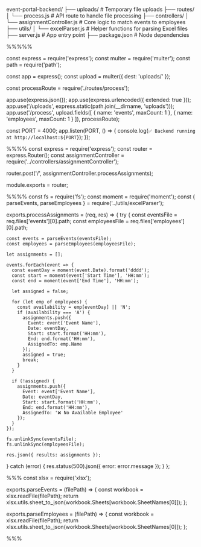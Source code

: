 event-portal-backend/
├── uploads/                         # Temporary file uploads
├── routes/
│   └── process.js                   # API route to handle file processing
├── controllers/
│   └── assignmentController.js      # Core logic to match events to employees
├── utils/
│   └── excelParser.js               # Helper functions for parsing Excel files
├── server.js                        # App entry point
├── package.json                     # Node dependencies

%%%%%

const express = require('express');
const multer = require('multer');
const path = require('path');

const app = express();
const upload = multer({ dest: 'uploads/' });

const processRoute = require('./routes/process');

app.use(express.json());
app.use(express.urlencoded({ extended: true }));
app.use('/uploads', express.static(path.join(__dirname, 'uploads')));
app.use('/process', upload.fields([
  { name: 'events', maxCount: 1 },
  { name: 'employees', maxCount: 1 }
]), processRoute);

const PORT = 4000;
app.listen(PORT, () => {
  console.log(`✅ Backend running at http://localhost:${PORT}`);
});




%%%%
const express = require('express');
const router = express.Router();
const assignmentController = require('../controllers/assignmentController');

router.post('/', assignmentController.processAssignments);

module.exports = router;

%%%%
const fs = require('fs');
const moment = require('moment');
const { parseEvents, parseEmployees } = require('../utils/excelParser');

exports.processAssignments = (req, res) => {
  try {
    const eventsFile = req.files['events'][0].path;
    const employeesFile = req.files['employees'][0].path;

    const events = parseEvents(eventsFile);
    const employees = parseEmployees(employeesFile);

    let assignments = [];

    events.forEach(event => {
      const eventDay = moment(event.Date).format('dddd');
      const start = moment(event['Start Time'], 'HH:mm');
      const end = moment(event['End Time'], 'HH:mm');

      let assigned = false;

      for (let emp of employees) {
        const availability = emp[eventDay] || 'N';
        if (availability === 'A') {
          assignments.push({
            Event: event['Event Name'],
            Date: eventDay,
            Start: start.format('HH:mm'),
            End: end.format('HH:mm'),
            AssignedTo: emp.Name
          });
          assigned = true;
          break;
        }
      }

      if (!assigned) {
        assignments.push({
          Event: event['Event Name'],
          Date: eventDay,
          Start: start.format('HH:mm'),
          End: end.format('HH:mm'),
          AssignedTo: '❌ No Available Employee'
        });
      }
    });

    fs.unlinkSync(eventsFile);
    fs.unlinkSync(employeesFile);

    res.json({ results: assignments });

  } catch (error) {
    res.status(500).json({ error: error.message });
  }
};


%%%
const xlsx = require('xlsx');

exports.parseEvents = (filePath) => {
  const workbook = xlsx.readFile(filePath);
  return xlsx.utils.sheet_to_json(workbook.Sheets[workbook.SheetNames[0]]);
};

exports.parseEmployees = (filePath) => {
  const workbook = xlsx.readFile(filePath);
  return xlsx.utils.sheet_to_json(workbook.Sheets[workbook.SheetNames[0]]);
};


%%%
